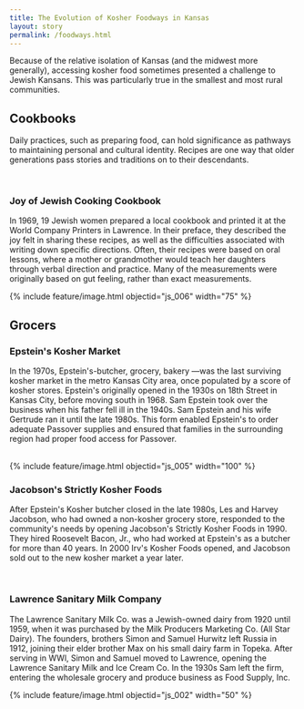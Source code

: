 ```yaml
---
title: The Evolution of Kosher Foodways in Kansas
layout: story
permalink: /foodways.html
---
```

<p>
  Because of the relative isolation of Kansas (and the midwest more generally), accessing kosher food sometimes presented a challenge to Jewish Kansans. This was particularly true in the smallest and most rural communities. 
</p>

## Cookbooks 
  <p>Daily practices, such as preparing food, can hold significance as pathways to maintaining personal and cultural identity. Recipes are one way that older generations pass stories and traditions on to their descendants.</p>
  <br>
<div class="row">
  <div class="col-md-6">
  <h3>Joy of Jewish Cooking Cookbook</h3>
  <p>In 1969, 19 Jewish women prepared a local cookbook and printed it at the World Company Printers in Lawrence. In their preface, they described the joy felt in sharing these recipes, as well as the difficulties associated with writing down specific directions. Often, their recipes were based on oral lessons, where a mother or grandmother would teach her daughters through verbal direction and practice. Many of the measurements were originally based on gut feeling, rather than exact measurements.</p>
  </div>
  <div class="col-md-6">  
    {% include feature/image.html objectid="js_006" width="75" %}
  </div>
</div>

## Grocers

<h3>Epstein's Kosher Market</h3>
  <p>In the 1970s, Epstein's-butcher, grocery, bakery
    —was the last surviving kosher market in the metro Kansas City area, once populated by a score of kosher stores. Epstein's originally opened in the 1930s on 18th Street in Kansas City, before moving south in 1968. Sam Epstein took over the business when his father fell ill in the 1940s. Sam Epstein and his wife Gertrude ran it until the late 1980s. This form enabled Epstein's to order adequate Passover supplies and ensured that families in the surrounding region had proper food access for Passover.
    </p>
  <br>
  <div class="row">
  <div class="col-md-6">
    {% include feature/image.html objectid="js_005" width="100" %} 
  </div>
  <div class="col-md-6">  
    <h3>Jacobson's Strictly Kosher Foods</h3>
      <p>After Epstein's Kosher butcher closed in the late 1980s, Les and Harvey Jacobson, who had owned a non-kosher grocery store, responded to the community's needs by opening Jacobson's Strictly Kosher Foods in 1990. They hired Roosevelt Bacon, Jr., who had worked at Epstein's as a butcher for more than 40 years. In 2000 Irv's Kosher Foods opened, and Jacobson sold out to the new kosher market a year later.</p>
  </div>
</div>
<br>
<div class="row">
  <div class="col-md-6">
    <h3>Lawrence Sanitary Milk Company</h3>
    <p>The Lawrence Sanitary Milk Co. was a Jewish-owned dairy from 1920 until 1959, when it was purchased by the Milk Producers Marketing Co. (All Star Dairy). The founders, brothers Simon and Samuel Hurwitz left Russia in 1912, joining their elder brother Max on his small dairy farm in Topeka. After serving in WWl, Simon and Samuel moved to Lawrence, opening the Lawrence Sanitary Milk and Ice Cream Co. In the 1930s Sam left the firm, entering the wholesale grocery and produce business as Food Supply, Inc.</p>
  </div>
  <div class="col-md-6">  
    {% include feature/image.html objectid="js_002" width="50" %}
  </div>
</div>

